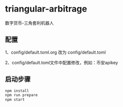 # triangular-arbitrage
数字货币-三角套利机器人

## 配置
1、config/default.toml.org 改为 config/default.toml

2、config/default.toml文件中配置修改，例如：币安apikey

## 启动步骤

```js
npm install
npm run prepare
npm start
```